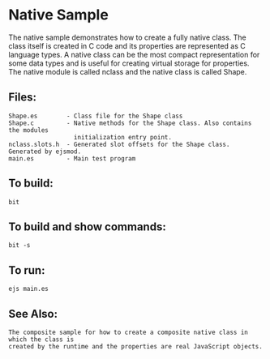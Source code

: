 Native Sample
===

The native sample demonstrates how to create a fully native class. The class itself is
created in C code and its properties are represented as C language types.  A native 
class can be the most compact representation for some data types and is useful for 
creating virtual storage for properties. The native module is called nclass and the 
native class is called Shape.

## Files:

    Shape.es        - Class file for the Shape class
    Shape.c         - Native methods for the Shape class. Also contains the modules 
                      initialization entry point.
    nclass.slots.h  - Generated slot offsets for the Shape class. Generated by ejsmod.
    main.es         - Main test program

## To build:

    bit

## To build and show commands:

    bit -s

## To run:

    ejs main.es

## See Also:

    The composite sample for how to create a composite native class in which the class is
    created by the runtime and the properties are real JavaScript objects.
